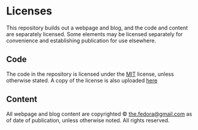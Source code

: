 # Licenses
This repository builds out a webpage and blog, and the code and content are separately licensed. Some elements may be licensed separately for convenience and establishing publication for use elsewhere.

## Code
The code in the repository is licensed under the [MIT](https://opensource.org/license/mit) license, unless otherwise stated. A copy of the license is also uploaded [here](LICENSE.MIT)

## Content
All webpage and blog content are copyrighted © the.fedora@gmail.com as of date of publication, unless otherwise noted. All rights reserved.
